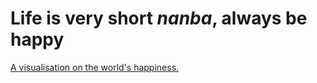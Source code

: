 # Life is very short *nanba*, always be happy


[A visualisation on the world's happiness.](https://2311ajay.github.io/FIT3179-Vega-Lite/)
